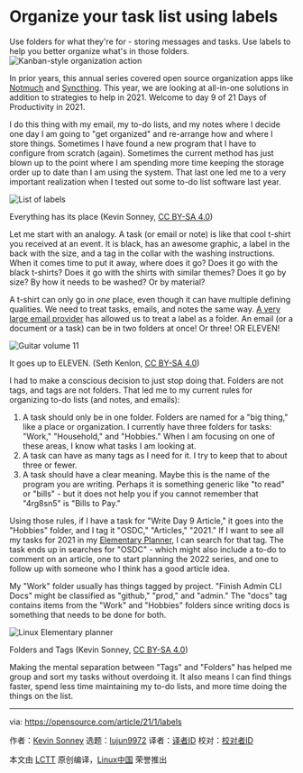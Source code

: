 [#]: collector: (lujun9972)
[#]: translator: ( )
[#]: reviewer: ( )
[#]: publisher: ( )
[#]: url: ( )
[#]: subject: (Organize your task list using labels)
[#]: via: (https://opensource.com/article/21/1/labels)
[#]: author: (Kevin Sonney https://opensource.com/users/ksonney)

Organize your task list using labels
======
Use folders for what they're for - storing messages and tasks. Use
labels to help you better organize what's in those folders.
![Kanban-style organization action][1]

In prior years, this annual series covered open source organization apps like [Notmuch][2] and [Syncthing][3]. This year, we are looking at all-in-one solutions in addition to strategies to help in 2021. Welcome to day 9 of 21 Days of Productivity in 2021.

I do this thing with my email, my to-do lists, and my notes where I decide one day I am going to "get organized" and re-arrange how and where I store things. Sometimes I have found a new program that I have to configure from scratch (again). Sometimes the current method has just blown up to the point where I am spending more time keeping the storage order up to date than I am using the system. That last one led me to a very important realization when I tested out some to-do list software last year.

![List of labels][4]

Everything has its place (Kevin Sonney, [CC BY-SA 4.0][5])

Let me start with an analogy. A task (or email or note) is like that cool t-shirt you received at an event. It is black, has an awesome graphic, a label in the back with the size, and a tag in the collar with the washing instructions. When it comes time to put it away, where does it go? Does it go with the black t-shirts? Does it go with the shirts with similar themes? Does it go by size? By how it needs to be washed? Or by material?

A t-shirt can only go in _one_ place, even though it can have multiple defining qualities. We need to treat tasks, emails, and notes the same way. [A very large email provider][6] has allowed us to treat a label as a folder. An email (or a document or a task) can be in two folders at once! Or three! OR ELEVEN!

![Guitar volume 11][7]

It goes up to ELEVEN. (Seth Kenlon, [CC BY-SA 4.0][5])

I had to make a conscious decision to just stop doing that. Folders are not tags, and tags are not folders. That led me to my current rules for organizing to-do lists (and notes, and emails):

  1. A task should only be in one folder. Folders are named for a "big thing," like a place or organization. I currently have three folders for tasks: "Work," "Household," and "Hobbies." When I am focusing on one of these areas, I know what tasks I am looking at.
  2. A task can have as many tags as I need for it. I try to keep that to about three or fewer.
  3. A task should have a clear meaning. Maybe this is the name of the program you are writing. Perhaps it is something generic like "to read" or "bills" - but it does not help you if you cannot remember that "4rg8sn5" is "Bills to Pay."



Using those rules, if I have a task for "Write Day 9 Article," it goes into the "Hobbies" folder, and I tag it "OSDC," "Articles," "2021." If I want to see all my tasks for 2021 in my [Elementary Planner][8], I can search for that tag. The task ends up in searches for "OSDC" - which might also include a to-do to comment on an article, one to start planning the 2022 series, and one to follow up with someone who I think has a good article idea.

My "Work" folder usually has things tagged by project. "Finish Admin CLI Docs" might be classified as "github," "prod," and "admin." The "docs" tag contains items from the "Work" and "Hobbies" folders since writing docs is something that needs to be done for both.

![Linux Elementary planner][9]

Folders and Tags (Kevin Sonney, [CC BY-SA 4.0][5])

Making the mental separation between "Tags" and "Folders" has helped me group and sort my tasks without overdoing it. It also means I can find things faster, spend less time maintaining my to-do lists, and more time doing the things on the list.

--------------------------------------------------------------------------------

via: https://opensource.com/article/21/1/labels

作者：[Kevin Sonney][a]
选题：[lujun9972][b]
译者：[译者ID](https://github.com/译者ID)
校对：[校对者ID](https://github.com/校对者ID)

本文由 [LCTT](https://github.com/LCTT/TranslateProject) 原创编译，[Linux中国](https://linux.cn/) 荣誉推出

[a]: https://opensource.com/users/ksonney
[b]: https://github.com/lujun9972
[1]: https://opensource.com/sites/default/files/styles/image-full-size/public/lead-images/kanban_trello_organize_teams_520.png?itok=ObNjCpxt (Kanban-style organization action)
[2]: https://opensource.com/article/20/1/organize-email-notmuch
[3]: https://opensource.com/article/20/1/sync-files-syncthing
[4]: https://opensource.com/sites/default/files/pictures/day9-image1.png (List of labels)
[5]: https://creativecommons.org/licenses/by-sa/4.0/
[6]: https://opensource.com/alternatives/gmail
[7]: https://opensource.com/sites/default/files/pictures/guitar-11.jpg (Guitar volume 11)
[8]: https://opensource.com/article/21/1/elementary-linux
[9]: https://opensource.com/sites/default/files/pictures/elementary-planner.png (Linux Elementary planner)

